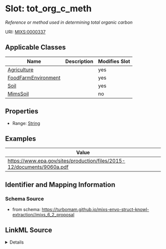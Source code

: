 # Slot: tot_org_c_meth


_Reference or method used in determining total organic carbon_



URI: [MIXS:0000337](https://w3id.org/mixs/0000337)



<!-- no inheritance hierarchy -->




## Applicable Classes

| Name | Description | Modifies Slot |
| --- | --- | --- |
[Agriculture](Agriculture.md) |  |  yes  |
[FoodFarmEnvironment](FoodFarmEnvironment.md) |  |  yes  |
[Soil](Soil.md) |  |  yes  |
[MimsSoil](MimsSoil.md) |  |  no  |







## Properties

* Range: [String](String.md)






## Examples

| Value |
| --- |
| https://www.epa.gov/sites/production/files/2015-12/documents/9060a.pdf |

## Identifier and Mapping Information







### Schema Source


* from schema: https://turbomam.github.io/mixs-envo-struct-knowl-extraction//mixs_6_2_proposal




## LinkML Source

<details>
```yaml
name: tot_org_c_meth
description: Reference or method used in determining total organic carbon
title: total organic carbon method
notes:
- carbon
- method
- organic
- total
examples:
- value: https://www.epa.gov/sites/production/files/2015-12/documents/9060a.pdf
from_schema: https://turbomam.github.io/mixs-envo-struct-knowl-extraction//mixs_6_2_proposal
rank: 1000
slot_uri: MIXS:0000337
multivalued: false
alias: tot_org_c_meth
domain_of:
- Agriculture
- FoodFarmEnvironment
- Soil
range: string
structured_pattern:
  syntax: '{PMID}|{DOI}|{URL}'
  interpolated: true
  partial_match: true

```
</details>